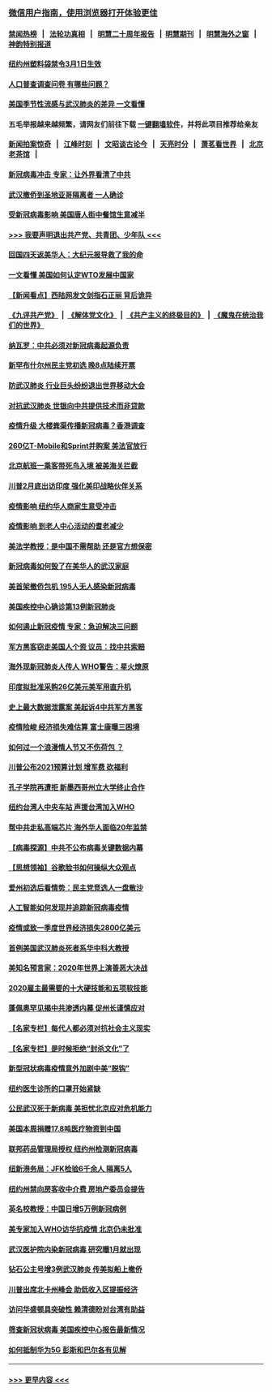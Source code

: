 ### [微信用户指南，使用浏览器打开体验更佳](https://github.com/gfw-breaker/banned-news1/blob/master/indexes/wechat-guide.md?t=0)
#### [禁闻热榜](热点新闻.md?t=0)  &nbsp;&nbsp;|&nbsp;&nbsp; [法轮功真相](https://github.com/gfw-breaker/truth/blob/master/README.md?t=0) &nbsp;&nbsp;|&nbsp;&nbsp; [明慧二十周年报告](https://github.com/gfw-breaker/mh-reports/blob/master/README.md?t=0) &nbsp;&nbsp;|&nbsp;&nbsp;[明慧期刊](https://github.com/gfw-breaker/mh-qikan) &nbsp;&nbsp;|&nbsp;&nbsp; [明慧海外之窗](https://github.com/gfw-breaker/mh-news/blob/master/README.md?t=0) &nbsp;&nbsp;|&nbsp;&nbsp; [神韵特别报道](https://github.com/gfw-breaker/mh-news/blob/master/shenyun.md?t=0)
#### [纽约州塑料袋禁令3月1日生效](../pages/nsc412/n11862832.md?t=02121611) 
#### [人口普查调查问卷  有哪些问题？](../pages/nsc412/n11862808.md?t=02121611) 
#### [美国季节性流感与武汉肺炎的差异 一文看懂](../pages/nsc412/n11862428.md?t=02121611) 
#### 五毛举报越来越频繁，请网友们前往下载 [一键翻墙软件](https://github.com/gfw-breaker/ssr-accounts)，并将此项目推荐给亲友
#### [新闻拍案惊奇](https://github.com/gfw-breaker/banned-news1/blob/master/pages/link4.md) &nbsp;&nbsp;|&nbsp;&nbsp; [江峰时刻](https://github.com/gfw-breaker/banned-news1/blob/master/pages/link4.md) &nbsp;&nbsp;|&nbsp;&nbsp; [文昭谈古论今](https://github.com/gfw-breaker/banned-news1/blob/master/pages/link4.md) &nbsp;&nbsp;|&nbsp;&nbsp; [天亮时分](https://github.com/gfw-breaker/banned-news1/blob/master/pages/link4.md) &nbsp;&nbsp;|&nbsp;&nbsp; [萧茗看世界](https://github.com/gfw-breaker/banned-news1/blob/master/pages/link4.md) &nbsp;&nbsp;|&nbsp;&nbsp; [北京老茶馆](https://github.com/gfw-breaker/banned-news1/blob/master/pages/link4.md) &nbsp;&nbsp;|&nbsp;&nbsp; 
#### [新冠病毒冲击 专家：让外界看清了中共](../pages/nsc412/n11862280.md?t=02121611) 
#### [武汉撤侨到圣地亚哥隔离者 一人确诊](../pages/nsc412/n11862460.md?t=02121611) 
#### [受新冠病毒影响 美国唐人街中餐馆生意减半](../pages/nsc412/n11861940.md?t=02121611) 
#### [>>> 我要声明退出共产党、共青团、少年队 <<<](https://github.com/begood0513/goodnews/blob/master/quit/letter.md) 
#### [回国四天返美华人：大纪元报导救了我的命](../pages/nsc412/n11862181.md?t=02121611) 
#### [一文看懂 美国如何认定WTO发展中国家](../pages/nsc412/n11862051.md?t=02121611) 
#### [【新闻看点】西陆网发文剑指石正丽 背后诡异](../pages/nsc412/n11861792.md?t=02121611) 
#### [《九评共产党》](https://github.com/begood0513/9ping.md/blob/master/README.md) &nbsp;|&nbsp; [《解体党文化》](../../../../jtdwh.md/blob/master/README.md)  &nbsp;|&nbsp; [《共产主义的终极目的》](../../../../gczydzjmd.md/blob/master/README.md) &nbsp;|&nbsp; [《魔鬼在统治我们的世界》](../../../../mgztzwmdsj.md/blob/master/README.md) 
#### [纳瓦罗：中共必须对新冠病毒起源负责](../pages/nsc412/n11861810.md?t=02121611) 
#### [新罕布什尔州民主党初选 晚8点陆续开票](../pages/nsc412/n11861872.md?t=02121611) 
#### [防武汉肺炎 行业巨头纷纷退出世界移动大会](../pages/nsc412/n11861795.md?t=02121611) 
#### [对抗武汉肺炎 世银向中共提供技术而非贷款](../pages/nsc412/n11861652.md?t=02121611) 
#### [疫情升级 大楼粪渠传播新冠病毒？香港调查](../pages/nsc412/n11861556.md?t=02121611) 
#### [260亿T-Mobile和Sprint并购案 美法官放行](../pages/nsc412/n11861511.md?t=02121611) 
#### [北京航班一乘客带死鸟入境 被美海关拦截](../pages/nsc412/n11861317.md?t=02121611) 
#### [川普2月底出访印度 强化美印战略伙伴关系](../pages/nsc412/n11860557.md?t=02121611) 
#### [疫情影响  纽约华人商家生意受冲击](../pages/nsc412/n11860284.md?t=02121611) 
#### [疫情影响  到老人中心活动的耆老减少](../pages/nsc412/n11860199.md?t=02121611) 
#### [美法学教授：是中国不需帮助 还是官方想保密](../pages/nsc412/n11859492.md?t=02121611) 
#### [新冠病毒如何毁了在美华人的武汉家庭](../pages/nsc412/n11859524.md?t=02121611) 
#### [美首架撤侨包机 195人无人感染新冠病毒](../pages/nsc412/n11859908.md?t=02121611) 
#### [美国疾控中心确诊第13例新冠肺炎](../pages/nsc412/n11859966.md?t=02121611) 
#### [如何遏止新冠疫情 专家：急迫解决三问题](../pages/nsc412/n11859685.md?t=02121611) 
#### [军方黑客窃走美国人个资 议员：找中共索赔](../pages/nsc412/n11859371.md?t=02121611) 
#### [海外现新冠肺炎人传人 WHO警告：星火燎原](../pages/nsc412/n11859252.md?t=02121611) 
#### [印度拟批准采购26亿美元美军用直升机](../pages/nsc412/n11859143.md?t=02121611) 
#### [史上最大数据泄露案 美起诉4中共军方黑客](../pages/nsc412/n11859115.md?t=02121611) 
#### [疫情险峻 经济损失难估算 富士康曝三困境](../pages/nsc412/n11859120.md?t=02121611) 
#### [如何过一个浪漫情人节又不伤荷包 ？](../pages/nsc412/n11858969.md?t=02121611) 
#### [川普公布2021预算计划 增军费 砍福利](../pages/nsc412/n11859012.md?t=02121611) 
#### [孔子学院再遭拒 新墨西哥州立大学终止合作](../pages/nsc412/n11858661.md?t=02121611) 
#### [纽约台湾人中央车站  声援台湾加入WHO](../pages/nsc412/n11857757.md?t=02121611) 
#### [帮中共走私高端芯片 海外华人面临20年监禁](../pages/nsc412/n11855016.md?t=02121611) 
#### [【病毒探源】中共不公布病毒关键数据内幕](../pages/nsc412/n11856584.md?t=02121611) 
#### [【思想领袖】谷歌脸书如何操纵大众观点](../pages/nsc412/n11680874.md?t=02121611) 
#### [爱州初选后看情势：民主党竞选人一盘散沙](../pages/nsc412/n11856557.md?t=02121611) 
#### [人工智能如何发现并追踪新冠病毒疫情](../pages/nsc412/n11856398.md?t=02121611) 
#### [疫情或致一季度世界经济损失2800亿美元](../pages/nsc412/n11855639.md?t=02121611) 
#### [首例美国武汉肺炎死者系华中科大教授](../pages/nsc412/n11855500.md?t=02121611) 
#### [美知名预言家：2020年世界上演善恶大决战](../pages/nsc412/n11855418.md?t=02121611) 
#### [2020雇主最需要的十大硬技能和五项软技能](../pages/nsc412/n11850953.md?t=02121611) 
#### [蓬佩奥罕见揭中共渗透内幕 促州长谨慎应对](../pages/nsc412/n11854685.md?t=02121611) 
#### [【名家专栏】每代人都必须对抗社会主义现实](../pages/nsc412/n11831412.md?t=02121611) 
#### [【名家专栏】是时候拒绝“封杀文化”了](../pages/nsc412/n11814093.md?t=02121611) 
#### [新型冠状病毒疫情意外加剧中美“脱钩”](../pages/nsc412/n11854475.md?t=02121611) 
#### [纽约医生诊所的口罩开始紧缺](../pages/nsc412/n11853364.md?t=02121611) 
#### [公民武汉死于新病毒 美担忧北京应对危机能力](../pages/nsc412/n11854331.md?t=02121611) 
#### [美国本周捐赠17.8吨医疗物资到中国](../pages/nsc412/n11854269.md?t=02121611) 
#### [联邦药品管理局授权  纽约州检测新冠病毒](../pages/nsc412/n11853371.md?t=02121611) 
#### [纽新港务局：JFK检验6千余人  隔离5人](../pages/nsc412/n11853366.md?t=02121611) 
#### [纽约州禁向房客收中介费  房地产委员会提告](../pages/nsc412/n11853360.md?t=02121611) 
#### [英名校教授：中国日增5万例新冠病例](../pages/nsc412/n11854174.md?t=02121611) 
#### [美专家加入WHO访华抗疫情 北京仍未批准](../pages/nsc412/n11854043.md?t=02121611) 
#### [武汉医护院内染新冠病毒 研究曝1月就出现](../pages/nsc412/n11852928.md?t=02121611) 
#### [钻石公主号增3例武汉肺炎 传美拟船上撤侨](../pages/nsc412/n11853240.md?t=02121611) 
#### [川普出席北卡州峰会 助低收入区提振经济](../pages/nsc412/n11853232.md?t=02121611) 
#### [访问华盛顿具突破性 赖清德盼对台湾有助益](../pages/nsc412/n11853129.md?t=02121611) 
#### [筛查新冠状病毒 美国疾控中心报告最新情况](../pages/nsc412/n11853070.md?t=02121611) 
#### [如何抵制华为5G 彭斯和巴尔各有见解](../pages/nsc412/n11852535.md?t=02121611) 

----
#### [ >>> 更早内容 <<< ](../indexes/nsc412-earlier.md)

